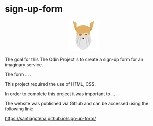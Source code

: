 # sign-up-form

<p align="center">
<img src="https://github.com/santiagotena/assets/blob/master/logos/TOP%20logo.png?raw=true" alt="The Odin Project Logo" width="100" height="100">
</p>
 
The goal for this The Odin Project is to create a sign-up form for an imaginary service.

The form ... .

This project required the use of HTML, CSS.

In order to complete this project it was important to ... .

The website was published via Github and can be accessed using the following link:

https://santiagotena.github.io/sign-up-form/
